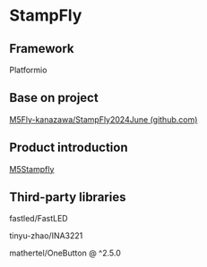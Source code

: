 # StampFly

## Framework

Platformio

## Base on project

[M5Fly-kanazawa/StampFly2024June (github.com)](https://github.com/M5Fly-kanazawa/StampFly2024June)

## Product introduction

[M5Stampfly](https://docs.m5stack.com/en/app/Stamp%20Fly)

## Third-party libraries

fastled/FastLED

tinyu-zhao/INA3221

mathertel/OneButton @ ^2.5.0